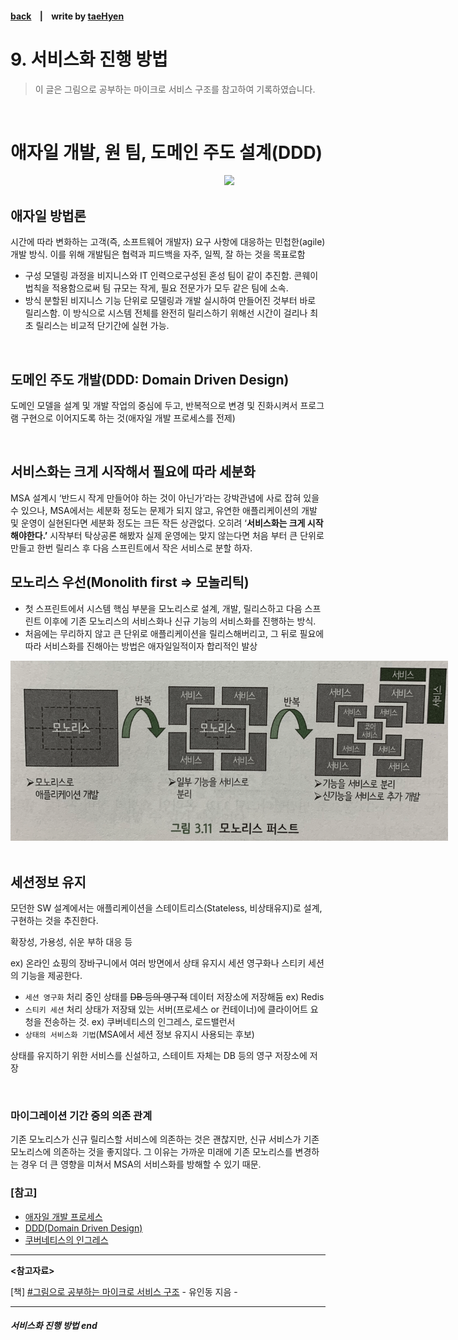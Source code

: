#### [back](../../README.md) &nbsp;&nbsp; | &nbsp;&nbsp; write by [taeHyen][taeHyen]

# 9. 서비스화 진행 방법

> 이 글은 그림으로 공부하는 마이크로 서비스 구조를 참고하여 기록하였습니다.

<br>

# **애자일 개발, 원 팀, 도메인 주도 설계(DDD)**

<p align="center" style="margin: 0 auto;width:700px;" >
    <img src="../../images/09/서비스 모델링의 진행방법.png">
</p>

## **애자일 방법론**

시간에 따라 변화하는 고객(즉, 소프트웨어 개발자) 요구 사항에 대응하는 민첩한(agile) 개발 방식. 이를 위해 개발팀은 협력과 피드백을 자주, 일찍, 잘 하는 것을 목표로함
  - 구성
  모델링 과정을 비지니스와 IT 인력으로구성된 혼성 팀이 같이 추진함. 
  콘웨이 법칙을 적용함으로써 팀 규모는 작게, 필요 전문가가 모두 같은 팀에 소속.
  - 방식
  분할된 비지니스 기능 단위로 모델링과 개발 실시하여 만들어진 것부터 바로 릴리스함. 
  이 방식으로 시스템 전체를 완전히 릴리스하기 위해선 시간이 걸리나 최초 릴리스는 비교적 단기간에 실현 가능.

<br/>

## **도메인 주도 개발(DDD: Domain Driven Design)**

도메인 모델을 설계 및 개발 작업의 중심에 두고, 반복적으로 변경 및 진화시켜서 프로그램 구현으로 이어지도록 하는 것(애자일 개발 프로세스를 전제)

<br/>

## **서비스화는 크게 시작해서 필요에 따라 세분화**

MSA 설계시 ‘반드시 작게 만들어야 하는 것이 아닌가’라는 강박관념에 사로 잡혀 있을 수 있으나, MSA에서는 세분화 정도는 문제가 되지 않고, 유연한 애플리케이션의 개발 및 운영이 실현된다면 세분화 정도는 크든 작든 상관없다.
오히려 ‘**서비스화는 크게 시작해야한다.’** 시작부터 탁상공론 해봤자 실제 운영에는 맞지 않는다면 처음 부터 큰 단위로 만들고 한번 릴리스 후 다음 스프린트에서 작은 서비스로 분할 하자.

## **모노리스 우선(Monolith first ⇒ 모놀리틱)**

- 첫 스프린트에서 시스템 핵심 부분을 모노리스로 설계, 개발, 릴리스하고 다음 스프린트 이후에 기존 모노리스의 서비스화나 신규 기능의 서비스화를 진행하는 방식.
- 처음에는 무리하지 않고 큰 단위로 애플리케이션을 릴리스해버리고, 그 뒤로 필요에 따라 서비스화를 진해아는 방법은 애자일일적이자 합리적인 발상


<p align="center" style="margin: 0 auto;width:700px;" >
    <img src="../../images/09/모노리스트.png">
</p>
<br>

## **세션정보 유지**

모던한 SW 설계에서는 애플리케이션을 스테이트리스(Stateless, 비상태유지)로 설계, 구현하는 것을 추진한다.

확장성, 가용성, 쉬운 부하 대응 등

ex) 온라인 쇼핑의 장바구니에서 여러 방면에서 상태 유지시 세션 영구화나 스티키 세션의 기능을 제공한다.

- `세션 영구화`
처리 중인 상태를 ~~DB 등의 영구적~~ 데이터 저장소에 저장해둠 ex) Redis
- `스티키 세션`
처리 상태가 저장돼 있는 서버(프로세스 or 컨테이너)에 클라이어트 요청을 전송하는 것. ex) 쿠버네티스의 인그레스, 로드밸런서
- `상태의 서비스화 기법`(MSA에서 세션 정보 유지시 사용되는 후보)

상태를 유지하기 위한 서비스를 신설하고, 스테이트 자체는 DB 등의 영구 저장소에 저장

<br/>

### **마이그레이션 기간 중의 의존 관계**

기존 모노리스가 신규 릴리스할 서비스에 의존하는 것은 괜찮지만, 신규 서비스가 기존 모노리스에 의존하는 것을 좋지않다. 그 이유는 가까운 미래에 기존 모노리스를 변경하는 경우 더 큰 영향을 미쳐서 MSA의 서비스화를 방해할 수 있기 때문.

### [참고]
- [애자일 개발 프로세스](https://velog.io/@phs880623/%EC%95%A0%EC%9E%90%EC%9D%BC-%EB%B0%A9%EB%B2%95%EB%A1%A0%EA%B3%BC-CI-CD)
- [DDD(Domain Driven Design)](https://incheol-jung.gitbook.io/docs/q-and-a/architecture/ddd)
- [쿠버네티스의 인그레스](https://kubernetes.io/ko/docs/concepts/services-networking/ingress/)

---

<strong><참고자료></strong>

[책] [#그림으로 공부하는 마이크로 서비스 구조][그림으로공부하는마이크로서비스구조] - 유인동 지음 -

---

##### 서비스화 진행 방법 end

[그림으로공부하는마이크로서비스구조]: http://www.yes24.com/Product/Goods/111090165?pid=123487&cosemkid=go16600967225125417&gclid=CjwKCAiAmuKbBhA2EiwAxQnt7wiLm4muh4dSpMTm6uRoMe1c8NRvwC6LLp_gwg6L5Mo9trXbgCwm7BoCbqoQAvD_BwE
[sangcho]: https://github.com/SangchoKim
[taeHyen]: https://github.com/rlaxogus0517
[sangkyeng]: https://github.com/sksk713
